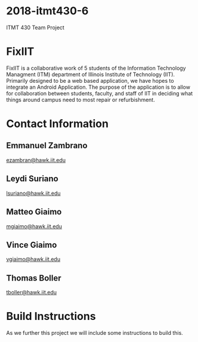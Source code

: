 # 2018-itmt430-6
ITMT 430 Team Project

# FixIIT
FixIIT is a collaborative work of 5 students of the Information Technology Managment (ITM) department of Illinois Institute of Technology (IIT). Primarily designed to be a web based application, we have hopes to integrate an Android Application. The purpose of the application is to allow for collaboration between students, faculty, and staff of IIT in deciding what things around campus need to most repair or refurbishment. 

# Contact Information

## Emmanuel Zambrano
ezambran@hawk.iit.edu

## Leydi Suriano
lsuriano@hawk.iit.edu

## Matteo Giaimo
mgiaimo@hawk.iit.edu

## Vince Giaimo
vgiaimo@hawk.iit.edu

## Thomas Boller
tboller@hawk.iit.edu

# Build Instructions
As we further this project we will include some instructions to build this. 


